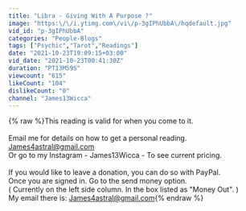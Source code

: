 ```yaml
---
title: "Libra - Giving With A Purpose ?"
image: "https:\/\/i.ytimg.com\/vi\/p-3gIPhUbbA\/hqdefault.jpg"
vid_id: "p-3gIPhUbbA"
categories: "People-Blogs"
tags: ["Psychic","Tarot","Readings"]
date: "2021-10-23T19:09:15+03:00"
vid_date: "2021-10-23T00:41:30Z"
duration: "PT13M59S"
viewcount: "615"
likeCount: "104"
dislikeCount: "0"
channel: "James13Wicca"
---
```

{% raw %}This reading is valid for when you come to it.<br /><br />Email me for details on how to get a personal reading.<br /> James4astral@gmail.com<br />Or go to my Instagram - James13Wicca - To see current pricing.<br /><br />If you would like to leave a donation, you can do so with PayPal.<br />Once you are signed in. Go to the send money option.  <br />( Currently on the left side column. In the box listed as &quot;Money Out&quot;. )<br />My email there is: James4astral@gmail.com{% endraw %}
